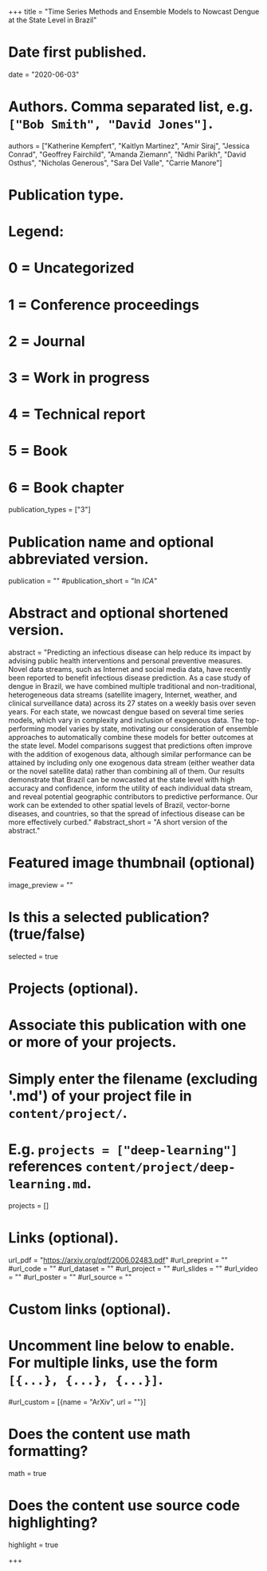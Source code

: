 +++
title = "Time Series Methods and Ensemble Models to Nowcast Dengue at the State Level in Brazil"

# Date first published.
date = "2020-06-03"

# Authors. Comma separated list, e.g. `["Bob Smith", "David Jones"]`.

authors = ["Katherine Kempfert", "Kaitlyn Martinez", "Amir Siraj", "Jessica Conrad", "Geoffrey Fairchild", "Amanda Ziemann", "Nidhi Parikh", "David Osthus", "Nicholas Generous", "Sara Del Valle", "Carrie Manore"]


# Publication type.
# Legend:
# 0 = Uncategorized
# 1 = Conference proceedings
# 2 = Journal
# 3 = Work in progress
# 4 = Technical report
# 5 = Book
# 6 = Book chapter
publication_types = ["3"]

# Publication name and optional abbreviated version.
publication = ""
#publication_short = "In *ICA*"

# Abstract and optional shortened version.
abstract = "Predicting an infectious disease can help reduce its impact by advising public health interventions and personal preventive measures. Novel data streams, such as Internet and social media data, have recently been reported to benefit infectious disease prediction. As a case study of dengue in Brazil, we have combined multiple traditional and non-traditional, heterogeneous data streams (satellite imagery, Internet, weather, and clinical surveillance data) across its 27 states on a weekly basis over seven years. For each state, we nowcast dengue based on several time series models, which vary in complexity and inclusion of exogenous data. The top-performing model varies by state, motivating our consideration of ensemble approaches to automatically combine these models for better outcomes at the state level. Model comparisons suggest that predictions often improve with the addition of exogenous data, although similar performance can be attained by including only one exogenous data stream (either weather data or the novel satellite data) rather than combining all of them. Our results demonstrate that Brazil can be nowcasted at the state level with high accuracy and confidence, inform the utility of each individual data stream, and reveal potential geographic contributors to predictive performance. Our work can be extended to other spatial levels of Brazil, vector-borne diseases, and countries, so that the spread of infectious disease can be more effectively curbed."
#abstract_short = "A short version of the abstract."

# Featured image thumbnail (optional)
image_preview = ""

# Is this a selected publication? (true/false)
selected = true

# Projects (optional).
#   Associate this publication with one or more of your projects.
#   Simply enter the filename (excluding '.md') of your project file in `content/project/`.
#   E.g. `projects = ["deep-learning"]` references `content/project/deep-learning.md`.
projects = []

# Links (optional).
url_pdf = "https://arxiv.org/pdf/2006.02483.pdf"
#url_preprint = ""
#url_code = ""
#url_dataset = ""
#url_project = ""
#url_slides = ""
#url_video = ""
#url_poster = ""
#url_source = ""

# Custom links (optional).
#   Uncomment line below to enable. For multiple links, use the form `[{...}, {...}, {...}]`.
#url_custom = [{name = "ArXiv", url = ""}]

# Does the content use math formatting?
math = true

# Does the content use source code highlighting?
highlight = true


+++